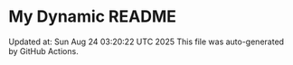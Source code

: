 # My Dynamic README
Updated at: Sun Aug 24 03:20:22 UTC 2025
This file was auto-generated by GitHub Actions.

